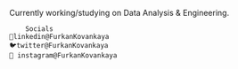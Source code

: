 Currently working/studying on Data Analysis & Engineering.

		Socials
	🔗linkedin@FurkanKovankaya
	🐦twitter@FurkanKovankaya
	📸 instagram@FurkanKovankaya

<!---
FurkanKovan/FurkanKovan is a ✨ special ✨ repository because its `README.md` (this file) appears on your GitHub profile.
You can click the Preview link to take a look at your changes.
--->
